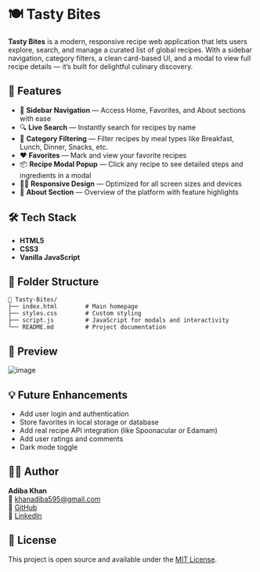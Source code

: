 # 🍽️ Tasty Bites

**Tasty Bites** is a modern, responsive recipe web application that lets users explore, search, and manage a curated list of global recipes. With a sidebar navigation, category filters, a clean card-based UI, and a modal to view full recipe details — it’s built for delightful culinary discovery.

## 🌟 Features

- 🧭 **Sidebar Navigation** — Access Home, Favorites, and About sections with ease
- 🔍 **Live Search** — Instantly search for recipes by name
- 🧾 **Category Filtering** — Filter recipes by meal types like Breakfast, Lunch, Dinner, Snacks, etc.
- ❤️ **Favorites** — Mark and view your favorite recipes
- 📦 **Recipe Modal Popup** — Click any recipe to see detailed steps and ingredients in a modal
- 👨‍🍳 **Responsive Design** — Optimized for all screen sizes and devices
- 📄 **About Section** — Overview of the platform with feature highlights

## 🛠️ Tech Stack

- **HTML5**
- **CSS3**
- **Vanilla JavaScript** 

## 📂 Folder Structure

```
📁 Tasty-Bites/
├── index.html        # Main homepage
├── styles.css        # Custom styling
├── script.js         # JavaScript for modals and interactivity
└── README.md         # Project documentation
```


## 📸 Preview

![image](https://github.com/user-attachments/assets/5af59b42-9776-49e8-80cf-eb9e69aee94c)

## 💡 Future Enhancements

- Add user login and authentication
- Store favorites in local storage or database
- Add real recipe API integration (like Spoonacular or Edamam)
- Add user ratings and comments
- Dark mode toggle

## 🧑‍💻 Author

**Adiba Khan**  
📧 khanadiba595@gmail.com  
🔗 [GitHub](https://github.com/Adibakhan14)  
🔗 [LinkedIn](https://linkedin.com/in/adiba-khan-94727a269)

## 📃 License

This project is open source and available under the [MIT License](LICENSE).
